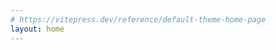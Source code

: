 ```yaml
---
# https://vitepress.dev/reference/default-theme-home-page
layout: home
---
```


<script setup>
import Home from '@theme/home/index.vue'

</script>

<Home />

